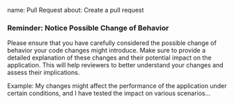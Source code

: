 name: Pull Request
about: Create a pull request

### Reminder: Notice Possible Change of Behavior

Please ensure that you have carefully considered the possible change of behavior your code changes might introduce. Make sure to provide a detailed explanation of these changes and their potential impact on the application. This will help reviewers to better understand your changes and assess their implications.

Example: My changes might affect the performance of the application under certain conditions, and I have tested the impact on various scenarios...
